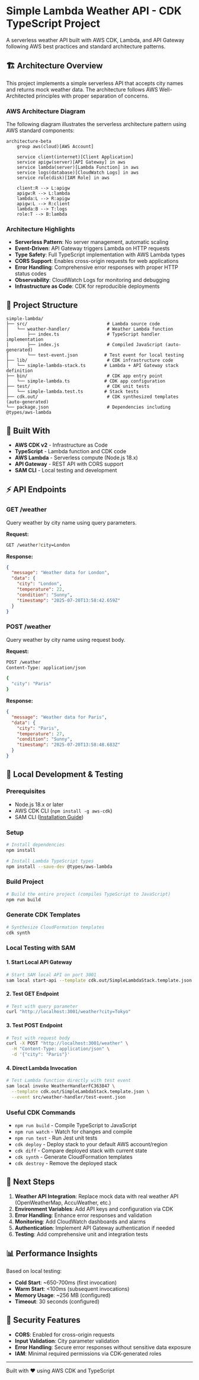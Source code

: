 # Simple Lambda Weather API - CDK TypeScript Project

A serverless weather API built with AWS CDK, Lambda, and API Gateway following AWS best practices and standard architecture patterns.

## 🏗️ Architecture Overview

This project implements a simple serverless API that accepts city names and returns mock weather data. The architecture follows AWS Well-Architected principles with proper separation of concerns.

### AWS Architecture Diagram

The following diagram illustrates the serverless architecture pattern using AWS standard components:

```mermaid
architecture-beta
    group aws(cloud)[AWS Account]
    
    service client(internet)[Client Application]
    service apigw(server)[API Gateway] in aws
    service lambda(server)[Lambda Function] in aws
    service logs(database)[CloudWatch Logs] in aws
    service role(disk)[IAM Role] in aws
    
    client:R --> L:apigw
    apigw:R --> L:lambda
    lambda:L --> R:apigw
    apigw:L --> R:client
    lambda:B --> T:logs
    role:T --> B:lambda
```

### Architecture Highlights

- **Serverless Pattern**: No server management, automatic scaling
- **Event-Driven**: API Gateway triggers Lambda on HTTP requests
- **Type Safety**: Full TypeScript implementation with AWS Lambda types
- **CORS Support**: Enables cross-origin requests for web applications
- **Error Handling**: Comprehensive error responses with proper HTTP status codes
- **Observability**: CloudWatch Logs for monitoring and debugging
- **Infrastructure as Code**: CDK for reproducible deployments

## 📁 Project Structure

```
simple-lambda/
├── src/                              # Lambda source code
│   └── weather-handler/              # Weather Lambda function
│       ├── index.ts                  # TypeScript handler implementation
│       ├── index.js                  # Compiled JavaScript (auto-generated)
│       └── test-event.json          # Test event for local testing
├── lib/                              # CDK infrastructure code
│   └── simple-lambda-stack.ts       # Lambda + API Gateway stack definition
├── bin/                              # CDK app entry point
│   └── simple-lambda.ts             # CDK app configuration
├── test/                             # CDK unit tests
│   └── simple-lambda.test.ts        # Stack tests
├── cdk.out/                          # CDK synthesized templates (auto-generated)
└── package.json                      # Dependencies including @types/aws-lambda
```

## 🔧 Built With

- **AWS CDK v2** - Infrastructure as Code
- **TypeScript** - Lambda function and CDK code
- **AWS Lambda** - Serverless compute (Node.js 18.x)
- **API Gateway** - REST API with CORS support
- **SAM CLI** - Local testing and development

## ⚡ API Endpoints

### GET /weather
Query weather by city name using query parameters.

**Request:**
```bash
GET /weather?city=London
```

**Response:**
```json
{
  "message": "Weather data for London",
  "data": {
    "city": "London",
    "temperature": 22,
    "condition": "Sunny",
    "timestamp": "2025-07-20T13:58:42.659Z"
  }
}
```

### POST /weather
Query weather by city name using request body.

**Request:**
```bash
POST /weather
Content-Type: application/json

{
  "city": "Paris"
}
```

**Response:**
```json
{
  "message": "Weather data for Paris",
  "data": {
    "city": "Paris",
    "temperature": 27,
    "condition": "Sunny",
    "timestamp": "2025-07-20T13:58:48.683Z"
  }
}
```

## 🚀 Local Development & Testing

### Prerequisites
- Node.js 18.x or later
- AWS CDK CLI (`npm install -g aws-cdk`)
- SAM CLI ([Installation Guide](https://docs.aws.amazon.com/serverless-application-model/latest/developerguide/install-sam-cli.html))

### Setup
```bash
# Install dependencies
npm install

# Install Lambda TypeScript types
npm install --save-dev @types/aws-lambda
```

### Build Project
```bash
# Build the entire project (compiles TypeScript to JavaScript)
npm run build
```

### Generate CDK Templates
```bash
# Synthesize CloudFormation templates
cdk synth
```

### Local Testing with SAM

#### 1. Start Local API Gateway
```bash
# Start SAM local API on port 3001
sam local start-api --template cdk.out/SimpleLambdaStack.template.json --port 3001
```

#### 2. Test GET Endpoint
```bash
# Test with query parameter
curl "http://localhost:3001/weather?city=Tokyo"
```

#### 3. Test POST Endpoint
```bash
# Test with request body
curl -X POST "http://localhost:3001/weather" \
  -H "Content-Type: application/json" \
  -d '{"city": "Paris"}'
```

#### 4. Direct Lambda Invocation
```bash
# Test Lambda function directly with test event
sam local invoke WeatherHandlerFC363847 \
  --template cdk.out/SimpleLambdaStack.template.json \
  --event src/weather-handler/test-event.json
```

### Useful CDK Commands

* `npm run build`   - Compile TypeScript to JavaScript
* `npm run watch`   - Watch for changes and compile
* `npm run test`    - Run Jest unit tests
* `cdk deploy`      - Deploy stack to your default AWS account/region
* `cdk diff`        - Compare deployed stack with current state
* `cdk synth`       - Generate CloudFormation templates
* `cdk destroy`     - Remove the deployed stack

## 🎯 Next Steps

1. **Weather API Integration**: Replace mock data with real weather API (OpenWeatherMap, AccuWeather, etc.)
2. **Environment Variables**: Add API keys and configuration via CDK
3. **Error Handling**: Enhance error responses and validation
4. **Monitoring**: Add CloudWatch dashboards and alarms
5. **Authentication**: Implement API Gateway authentication if needed
6. **Testing**: Add comprehensive unit and integration tests

## 📊 Performance Insights

Based on local testing:
- **Cold Start**: ~650-700ms (first invocation)
- **Warm Start**: <100ms (subsequent invocations)
- **Memory Usage**: ~256 MB (configured)
- **Timeout**: 30 seconds (configured)

## 🔐 Security Features

- **CORS**: Enabled for cross-origin requests
- **Input Validation**: City parameter validation
- **Error Handling**: Secure error responses without sensitive data exposure
- **IAM**: Minimal required permissions via CDK-generated roles

---

Built with ❤️ using AWS CDK and TypeScript
